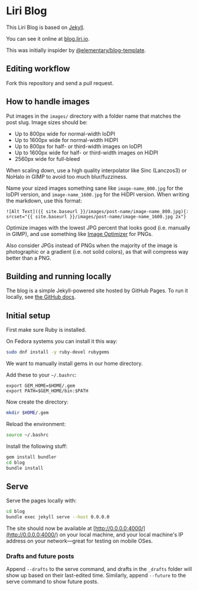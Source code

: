 Liri Blog
=========

This Liri Blog is based on [Jekyll](https://jekyllrb.com/).

You can see it online at [blog.liri.io](https://blog.liri.io/).

This was initially inspider by [@elementary/blog-template](https://github.com/elementary/blog-template).

## Editing workflow

Fork this repository and send a pull request.

## How to handle images

Put images in the `images/` directory with a folder name that matches the post slug.
Image sizes should be:

 * Up to 800px wide for normal-width loDPI
 * Up to 1600px wide for normal-width HiDPI
 * Up to 800px for half- or third-width images on loDPI
 * Up to 1600px wide for half- or third-width images on HiDPI
 * 2560px wide for full-bleed

When scaling down, use a high quality interpolator like Sinc (Lanczos3) or NoHalo
in GIMP to avoid too much blur/fuzziness.

Name your sized images something sane like `image-name_800.jpg` for the loDPI version,
and `image-name_1600.jpg` for the HiDPI version. When writing the markdown, use this format:

```
![Alt Text]({{ site.baseurl }}/images/post-name/image-name_800.jpg){: srcset="{{ site.baseurl }}/images/post-name/image-name_1600.jpg 2x"}
```

Optimize images with the lowest JPG percent that looks good (i.e. manually in GIMP), and use something
like [Image Optimizer](https://appcenter.elementary.io/com.github.gijsgoudzwaard.image-optimizer) for PNGs.

Also consider JPGs instead of PNGs when the majority of the image is photographic or a gradient (i.e. not solid colors),
as that will compress way better than a PNG.

## Building and running locally

The blog is a simple Jekyll-powered site hosted by GitHub Pages. To run it locally,
see [the GitHub docs](https://help.github.com/articles/setting-up-your-github-pages-site-locally-with-jekyll/).

## Initial setup

First make sure Ruby is installed.

On Fedora systems you can install it this way:

```sh
sudo dnf install -y ruby-devel rubygems
```

We want to manually install gems in our home directory.

Add these to your `~/.bashrc`:

```
export GEM_HOME=$HOME/.gem
export PATH=$GEM_HOME/bin:$PATH
```

Now create the directory:

```sh
mkdir $HOME/.gem
```

Reload the environment:

```sh
source ~/.bashrc
```

Install the following stuff:

```sh
gem install bundler
cd blog
bundle install
```

## Serve

Serve the pages locally with:

```sh
cd blog
bundle exec jekyll serve --host 0.0.0.0
```

The site should now be available at [http://0.0.0.0:4000/](http://0.0.0.0:4000/) on your local machine,
and your local machine's IP address on your network—great for testing on mobile OSes.

### Drafts and future posts

Append `--drafts` to the serve command, and drafts in the `_drafts` folder will show up
based on their last-edited time. Similarly, append `--future` to the serve command to show future posts.
